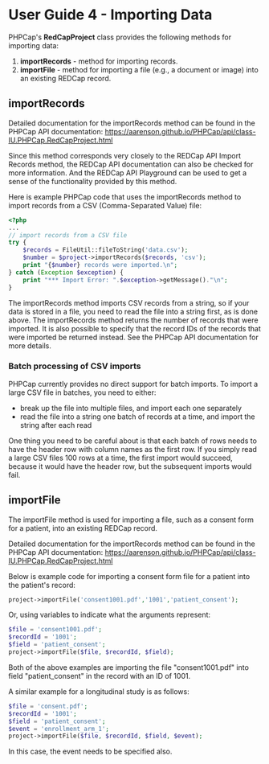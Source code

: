 User Guide 4 - Importing Data
=============================================

PHPCap's __RedCapProject__ class provides the following methods for importing data:
1. __importRecords__ - method for importing records. 
2. __importFile__ - method for importing a file (e.g., a document or image) into an existing REDCap record.


importRecords
---------------------------
Detailed documentation for the importRecords method can be found in
the PHPCap API documentation:
https://aarenson.github.io/PHPCap/api/class-IU.PHPCap.RedCapProject.html

Since this method corresponds very closely to the REDCap API Import Records method, the
REDCap API documentation can also be checked for more information. And the REDCap
API Playground can be used to get a sense of the functionality provided by this method.

Here is example PHPCap code that uses the importRecords method to import records from a CSV (Comma-Separated Value) file:
```php
<?php
...
// import records from a CSV file
try {
    $records = FileUtil::fileToString('data.csv');
    $number = $project->importRecords($records, 'csv');
    print "{$number} records were imported.\n";
} catch (Exception $exception) {
    print "*** Import Error: ".$exception->getMessage()."\n";
}
```

The importRecords method imports CSV records from a string, so if your data is stored
in a file, you need to read the file into a string first, as is done above.
The importRecords method returns the number of records that were imported.
It is also possible to specify that the record IDs of the records that were
imported be returned instead. See the PHPCap API documentation for more details.


### Batch processing of CSV imports

PHPCap currently provides no direct support for batch imports.
To import a large CSV file in batches, you need to either:
* break up the file into multiple files, and import each one separately
* read the file into a string one batch of records at a time, and import the string after
  each read

One thing you need to be careful about is that each batch of rows needs to have
the header row with column names as the first row. If you simply read a large CSV files
100 rows at a time, the first import would succeed, because it would have the header row,
but the subsequent imports would fail.


importFile
---------------------------
The importFile method is used for importing a file, such as a consent form for a patient,
into an existing REDCap record.

Detailed documentation for the importRecords method can be found in
the PHPCap API documentation:
https://aarenson.github.io/PHPCap/api/class-IU.PHPCap.RedCapProject.html 

Below is example code for importing a consent form file for a patient into the patient's record:
```php
project->importFile('consent1001.pdf','1001','patient_consent');
```
Or, using variables to indicate what the arguments represent:
```php
$file = 'consent1001.pdf';
$recordId = '1001';
$field = 'patient_consent';
project->importFile($file, $recordId, $field);
```
Both of the above examples are importing the file "consent1001.pdf" into field "patient_consent" in the record with an ID of 1001.

A similar example for a longitudinal study is as follows:
```php
$file = 'consent.pdf';
$recordId = '1001';
$field = 'patient_consent';
$event = 'enrollment_arm_1';
project->importFile($file, $recordId, $field, $event); 
```
In this case, the event needs to be specified also.
